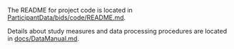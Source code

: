 The README for project code is located in [ParticipantData/bids/code/README.md](ParticipantData/bids/code/README.md).

Details about study measures and data processing procedures are located in [docs/DataManual.md](docs/DataManual.md).
